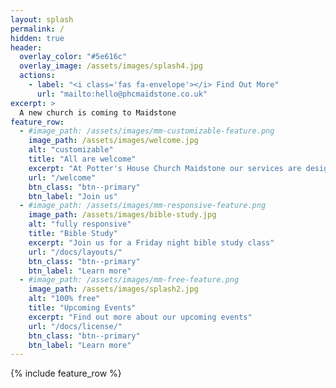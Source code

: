 ```yaml
---
layout: splash
permalink: /
hidden: true
header:
  overlay_color: "#5e616c"
  overlay_image: /assets/images/splash4.jpg
  actions:
    - label: "<i class='fas fa-envelope'></i> Find Out More"
      url: "mailto:hello@phcmaidstone.co.uk"
excerpt: >
  A new church is coming to Maidstone
feature_row:
  - #image_path: /assets/images/mm-customizable-feature.png
    image_path: /assets/images/welcome.jpg
    alt: "customizable"
    title: "All are welcome"
    excerpt: "At Potter's House Church Maidstone our services are designed to inspire, uplift, and bring you closer to Jesus."
    url: "/welcome"
    btn_class: "btn--primary"
    btn_label: "Join us"
  - #image_path: /assets/images/mm-responsive-feature.png
    image_path: /assets/images/bible-study.jpg
    alt: "fully responsive"
    title: "Bible Study"
    excerpt: "Join us for a Friday night bible study class"
    url: "/docs/layouts/"
    btn_class: "btn--primary"
    btn_label: "Learn more"
  - #image_path: /assets/images/mm-free-feature.png
    image_path: /assets/images/splash2.jpg
    alt: "100% free"
    title: "Upcoming Events"
    excerpt: "Find out more about our upcoming events"
    url: "/docs/license/"
    btn_class: "btn--primary"
    btn_label: "Learn more"        
---
```

{% include feature_row %}